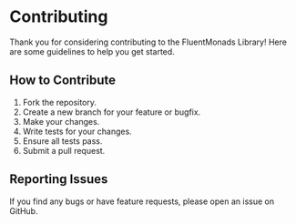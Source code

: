 # Contributing

Thank you for considering contributing to the FluentMonads Library! Here are some guidelines to help you get started.

## How to Contribute

1. Fork the repository.
2. Create a new branch for your feature or bugfix.
3. Make your changes.
4. Write tests for your changes.
5. Ensure all tests pass.
6. Submit a pull request.

## Reporting Issues

If you find any bugs or have feature requests, please open an issue on GitHub.
